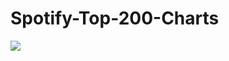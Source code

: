 # Spotify-Top-200-Charts

<img src="https://miro.medium.com/max/1400/1*-ggtLghCsJXwJht2h4aMpg.png" />
